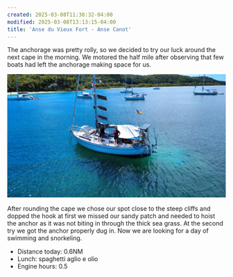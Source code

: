 ```yaml
---
created: 2025-03-08T11:38:32-04:00
modified: 2025-03-08T13:13:15-04:00
title: 'Anse du Vieux Fort - Anse Canot'
---
```


The anchorage was pretty rolly, so we decided to try our luck around the next cape in the morning. We motored the half mile after observing that few boats had left the anchorage making space for us.

![Image](../2025/2752358d134ed02cc47a9145d3f157cf.jpg) 

After rounding the cape we chose our spot close to the steep cliffs and dopped the hook at first we missed our sandy patch and needed to hoist the anchor as it was not biting in through the thick sea grass. At the second try we got the anchor properly dug in. Now we are looking for a day of swimming and snorkeling.

* Distance today: 0.6NM
* Lunch: spaghetti aglio e olio
* Engine hours: 0.5
